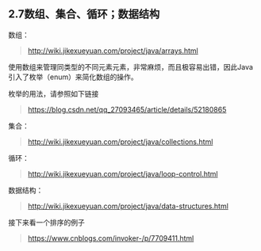 ## 2.7数组、集合、循环；数据结构  
数组：  
> http://wiki.jikexueyuan.com/project/java/arrays.html  

使用数组来管理同类型的不同元素元素，非常麻烦，而且极容易出错，因此Java引入了枚举（enum）来简化数组的操作。  

枚举的用法，请参照如下链接  
> https://blog.csdn.net/qq_27093465/article/details/52180865  


集合：  
> http://wiki.jikexueyuan.com/project/java/collections.html  

循环：  
> http://wiki.jikexueyuan.com/project/java/loop-control.html  

数据结构：  
> http://wiki.jikexueyuan.com/project/java/data-structures.html

接下来看一个排序的例子  
> https://www.cnblogs.com/invoker-/p/7709411.html  
